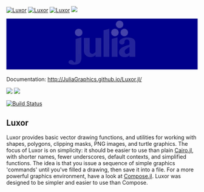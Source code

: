 <a id='Luxor-1'></a>

[![Luxor](http://pkg.julialang.org/badges/Luxor_0.4.svg)](http://pkg.julialang.org/?pkg=Luxor&ver=0.4)
[![Luxor](http://pkg.julialang.org/badges/Luxor_0.5.svg)](http://pkg.julialang.org/?pkg=Luxor&ver=0.5)
[![Luxor](http://pkg.julialang.org/badges/Luxor_0.6.svg)](http://pkg.julialang.org/?pkg=Luxor&ver=0.6)
[![][codecov-img]][codecov-url]

<!-- ![](docs/figures/luxor-big-logo.png) -->

![](assets/figures/snow30.gif)

Documentation: http://JuliaGraphics.github.io/Luxor.jl/

[![](https://img.shields.io/badge/docs-stable-blue.svg)](https://JuliaGraphics.github.io/Luxor.jl/stable)
[![](https://img.shields.io/badge/docs-latest-blue.svg)](https://JuliaGraphics.github.io/Luxor.jl/latest)

[![Build Status](https://travis-ci.org/JuliaGraphics/Luxor.jl.svg?branch=master)](https://travis-ci.org/JuliaGraphics/Luxor.jl)

## Luxor

Luxor provides basic vector drawing functions, and utilities for working with shapes, polygons, clipping masks, PNG images, and turtle graphics. The focus of Luxor is on simplicity: it should be easier to use than plain  [Cairo.jl](https://github.com/JuliaLang/Cairo.jl), with shorter names, fewer underscores, default contexts, and simplified functions. The idea is that you issue a sequence of simple graphics 'commands' until you've filled a drawing, then save it into a file. For a more powerful graphics environment, have a look at [Compose.jl](https://github.com/dcjones/Compose.jl). Luxor was designed to be simpler and easier to use than Compose.

[codecov-img]: https://codecov.io/gh/JuliaGraphics/Luxor.jl/branch/master/graph/badge.svg
[codecov-url]: https://codecov.io/gh/JuliaGraphics/Luxor.jl
